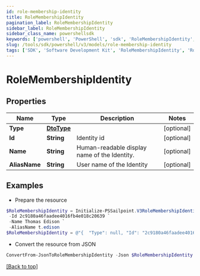 ```yaml
---
id: role-membership-identity
title: RoleMembershipIdentity
pagination_label: RoleMembershipIdentity
sidebar_label: RoleMembershipIdentity
sidebar_class_name: powershellsdk
keywords: ['powershell', 'PowerShell', 'sdk', 'RoleMembershipIdentity', 'RoleMembershipIdentity'] 
slug: /tools/sdk/powershell/v3/models/role-membership-identity
tags: ['SDK', 'Software Development Kit', 'RoleMembershipIdentity', 'RoleMembershipIdentity']
---
```



# RoleMembershipIdentity

## Properties

Name | Type | Description | Notes
------------ | ------------- | ------------- | -------------
**Type** | [**DtoType**](dto-type) |  | [optional] 
**Id** | **String** | Identity id | [optional] 
**Name** | **String** | Human-readable display name of the Identity. | [optional] 
**AliasName** | **String** | User name of the Identity | [optional] 

## Examples

- Prepare the resource
```powershell
$RoleMembershipIdentity = Initialize-PSSailpoint.V3RoleMembershipIdentity  -Type null `
 -Id 2c9180a46faadee4016fb4e018c20639 `
 -Name Thomas Edison `
 -AliasName t.edison
$RoleMembershipIdentity = @"{  "Type": null, "Id": "2c9180a46faadee4016fb4e018c20639", "Name": "Thomas Edison", "AliasName": "t.edison" }"@
```

- Convert the resource from JSON
```powershell
ConvertFrom-JsonToRoleMembershipIdentity -Json $RoleMembershipIdentity
```


[[Back to top]](#) 

